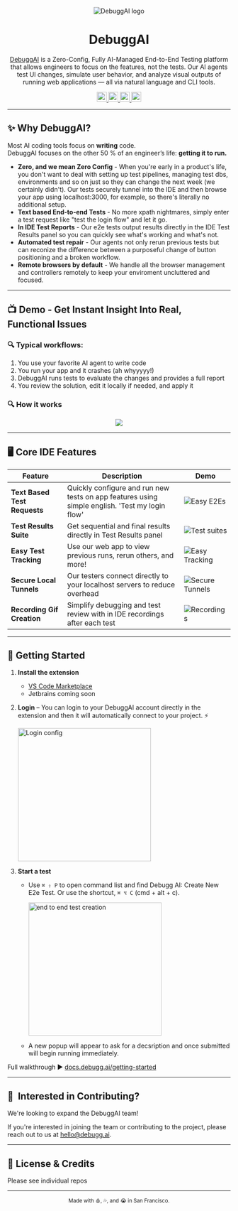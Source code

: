 <div align="center">

<!-- Replace with your own logo -->
![DebuggAI logo](https://static-debugg-ai.s3.us-east-2.amazonaws.com/extension/media/header-comm.png)

</div>

<h1 align="center">DebuggAI</h1>

<div align="center">

[DebuggAI](https://debugg.ai) is a Zero-Config, Fully AI-Managed End-to-End Testing platform that allows engineers to focus on the features, not the tests. Our AI agents test UI changes, simulate user behavior, and analyze visual outputs of running web applications — all via natural language and CLI tools. 



</div>

<div align="center">

<a href="https://opensource.org/licenses/Apache-2.0" target="_blank">
  <img src="https://img.shields.io/badge/License-Apache_2.0-blue.svg" height="22" />
</a>
<a href="https://docs.debugg.ai" target="_blank">
  <img src="https://img.shields.io/badge/docs-debuggai-%235D0E41" height="22" />
</a>
<a href="https://marketplace.visualstudio.com/items?itemName=debugg-ai.debugg-ai" target="_blank">
  <img src="https://img.shields.io/visual-studio-marketplace/v/debugg-ai.debugg-ai?color=007ACC&label=VS Code" height="22" />
</a>
<a href="https://discord.gg/65SFr8yJU2" target="_blank">
  <img src="https://img.shields.io/badge/discord-join-debuggai.svg?labelColor=191937&color=6F6FF7&logo=discord" height="22" />
</a>

</div>

---

## ✨ Why DebuggAI?

Most AI coding tools focus on **writing** code.  
DebuggAI focuses on the other 50 % of an engineer’s life: **getting it to run.**

* **Zero, and we mean Zero Config** - When you're early in a product's life, you don't want to deal with setting up test pipelines, managing test dbs, environments and so on just so they can change the next week (we certainly didn't). Our tests securely tunnel into the IDE and then browse your app using localhost:3000, for example, so there's literally no additional setup.
* **Text based End-to-end Tests** - No more xpath nightmares, simply enter a test request like "test the login flow" and let it go.
* **In IDE Test Reports** - Our e2e tests output results directly in the IDE Test Results panel so you can quickly see what's working and what's not. 
* **Automated test repair** - Our agents not only rerun previous tests but can reconize the difference between a purposeful change of button positioning and a broken workflow.
* **Remote browsers by default** - We handle all the browser management and controllers remotely to keep your enviroment uncluttered and focused. 


---

## 📺 Demo - Get Instant Insight Into Real, Functional Issues


### 🔍 Typical workflows:

1. You use your favorite AI agent to write code
2. You run your app and it crashes (ah whyyyyy!)
3. DebuggAI runs tests to evaluate the changes and provides a full report
4. You review the solution, edit it locally if needed, and apply it

### 🔍 How it works

<div align="center"><img src="https://static-debugg-ai.s3.us-east-2.amazonaws.com/sample-account-creation-flow.gif"/></div>

---

## 🖥️ Core IDE Features

| Feature | Description | Demo |
|---------|-------------|------|
| **Text Based Test Requests** | Quickly configure and run new tests on app features using simple english. 'Test my login flow' | ![Easy E2Es](https://static-debugg-ai.s3.us-east-2.amazonaws.com/extension/recordings/text-based-test-design.gif) |
| **Test Results Suite** | Get sequential and final results directly in Test Results panel | ![Test suites](https://static-debugg-ai.s3.us-east-2.amazonaws.com/extension/recordings/error-in-test-creation.gif) |
| **Easy Test Tracking** | Use our web app to view previous runs, rerun others, and more! | ![Easy Tracking](https://static-debugg-ai.s3.us-east-2.amazonaws.com/extension/recordings/view-e2e-tests-in-web-app.gif) |
| **Secure Local Tunnels** | Our testers connect directly to your localhost servers to reduce overhead | ![Secure Tunnels](https://static-debugg-ai.s3.us-east-2.amazonaws.com/extension/recordings/tunnel-to-local.gif) |
| **Recording Gif Creation** | Simplify debugging and test review with in IDE recordings after each test | ![Recordings](https://static-debugg-ai.s3.us-east-2.amazonaws.com/extension/recordings/gif-recording-creation.gif) |



---


## 🚀 Getting Started

1. **Install the extension**  
   - [VS Code Marketplace](https://marketplace.visualstudio.com/items?itemName=debugg-ai.debuggai)  
   - Jetbrains coming soon

2. **Login** 
   – You can login to your DebuggAI account directly in the extension and then it will automatically connect to your project. ⚡
        <div align=""><img src="https://static-debugg-ai.s3.us-east-2.amazonaws.com/extension/media/debugg-ai-signin-big.png" alt="Login config" width="300"/></div>

3. **Start a test**
   - Use `⌘ ⇧ P` to open command list and find Debugg AI: Create New E2e Test. Or use the shortcut, `⌘ ⌥ C` (cmd + alt + c).


        <div align=""><img src="https://static-debugg-ai.s3.us-east-2.amazonaws.com/extension/media/new-e2e-test.png" alt="end to end test creation" width="300"/></div>
   - A new popup will appear to ask for a decsription and once submitted will begin running immediately. 



Full walkthrough ▶ [docs.debugg.ai/getting-started](https://docs.debugg.ai)

---

## 🤝  Interested in Contributing?

We're looking to expand the DebuggAI team! 

If you're interested in joining the team or contributing to the project, please reach out to us at [hello@debugg.ai](mailto:hello@debugg.ai).

---

## 📜 License & Credits
Please see individual repos

---

<div align="center">
  <sub>Made with 🩸, 💦, and 😭 in San Francisco.</sub>
</div>

